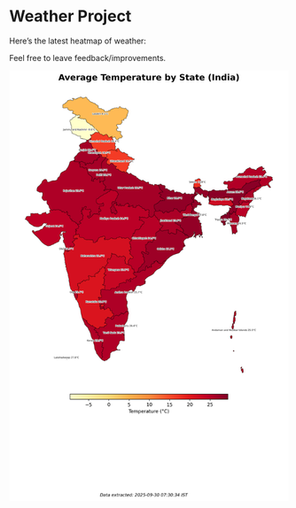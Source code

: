 # Weather Project

Here’s the latest heatmap of weather:

Feel free to leave feedback/improvements.

![India Heatmap](docs/assets/india_heatmap.png?v=DB39C5)
